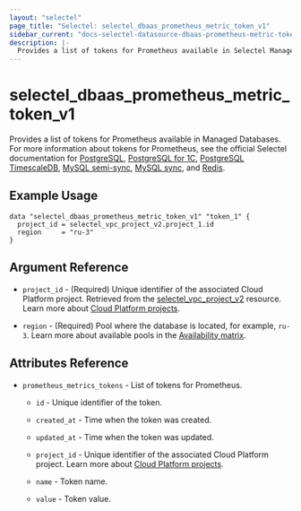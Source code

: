 ```yaml
---
layout: "selectel"
page_title: "Selectel: selectel_dbaas_prometheus_metric_token_v1"
sidebar_current: "docs-selectel-datasource-dbaas-prometheus-metric-token-v1"
description: |-
  Provides a list of tokens for Prometheus available in Selectel Managed Databases.
---
```


# selectel\_dbaas\_prometheus_metric_token_v1

Provides a list of tokens for Prometheus available in Managed Databases. For more information about tokens for Prometheus, see the official Selectel documentation for [PostgreSQL](https://docs.selectel.ru/cloud/managed-databases/postgresql/monitoring/#export-metrics-in-prometheus-format), [PostgreSQL for 1C](https://docs.selectel.ru/cloud/managed-databases/postgresql-for-1c/monitoring-1c/#export-metrics-in-prometheus-format), [PostgreSQL TimescaleDB](https://docs.selectel.ru/cloud/managed-databases/timescaledb/monitoring/#export-metrics-in-prometheus-format), [MySQL semi-sync](https://docs.selectel.ru/cloud/managed-databases/mysql-semi-sync/monitoring/#export-metrics-in-prometheus-format), [MySQL sync](https://docs.selectel.ru/cloud/managed-databases/mysql-sync/monitoring/#export-metrics-in-prometheus-format), and [Redis](https://docs.selectel.ru/cloud/managed-databases/redis/monitoring/#export-metrics-in-prometheus-format).

## Example Usage

```hcl
data "selectel_dbaas_prometheus_metric_token_v1" "token_1" {
  project_id = selectel_vpc_project_v2.project_1.id
  region     = "ru-3"
}
```

## Argument Reference

* `project_id` - (Required) Unique identifier of the associated Cloud Platform project. Retrieved from the [selectel_vpc_project_v2](https://registry.terraform.io/providers/selectel/selectel/latest/docs/resources/vpc_project_v2) resource. Learn more about [Cloud Platform projects](https://docs.selectel.ru/cloud/servers/about/projects/).

* `region` - (Required) Pool where the database is located, for example, `ru-3`. Learn more about available pools in the [Availability matrix](https://docs.selectel.ru/control-panel-actions/availability-matrix/#managed-databases).

## Attributes Reference

* `prometheus_metrics_tokens` -  List of tokens for Prometheus.

  * `id` - Unique identifier of the token.

  * `created_at` - Time when the token was created.

  * `updated_at` - Time when the token was updated.

  * `project_id` - Unique identifier of the associated Cloud Platform project. Learn more about [Cloud Platform projects](https://docs.selectel.ru/cloud/managed-databases/about/projects/).

  * `name` - Token name.

  * `value` - Token value.